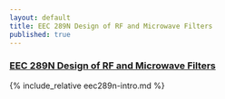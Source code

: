 ```yaml
---
layout: default
title: EEC 289N Design of RF and Microwave Filters
published: true
---
```


### [EEC 289N Design of RF and Microwave Filters]("/education/eec289n.html")

{% include_relative eec289n-intro.md %}